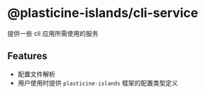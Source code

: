 # @plasticine-islands/cli-service

提供一些 cli 应用所需使用的服务

## Features

- 配置文件解析
- 用户使用时提供 `plasticine-islands` 框架的配置类型定义
